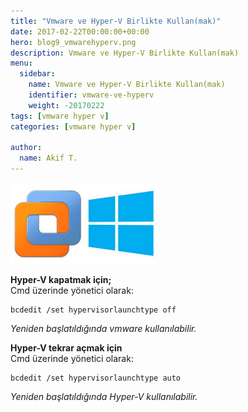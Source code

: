 ```yaml
---
title: "Vmware ve Hyper-V Birlikte Kullan(mak)"
date: 2017-02-22T00:00:00+00:00
hero: blog9_vmwarehyperv.png
description: Vmware ve Hyper-V Birlikte Kullan(mak)
menu:
  sidebar:
    name: Vmware ve Hyper-V Birlikte Kullan(mak)
    identifier: vmware-ve-hyperv
    weight: -20170222
tags: [vmware hyper v]
categories: [vmware hyper v]

author:
  name: Akif T.
---
```


![vmware](blog9_vmwarehyperv.png "vmware")<br>

**Hyper-V kapatmak için;** <br>
Cmd üzerinde yönetici olarak: <br>
```
bcdedit /set hypervisorlaunchtype off
```
*Yeniden başlatıldığında vmware kullanılabilir.*

**Hyper-V tekrar açmak için** <br>
Cmd üzerinde yönetici olarak: <br>
```
bcdedit /set hypervisorlaunchtype auto
```
*Yeniden başlatıldığında Hyper-V kullanılabilir.*
